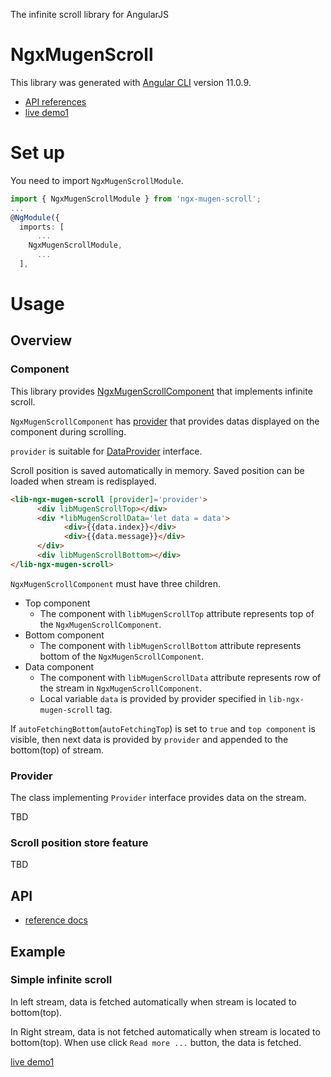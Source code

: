 The infinite scroll library for AngularJS

# NgxMugenScroll

This library was generated with [Angular CLI](https://github.com/angular/angular-cli) version 11.0.9.

- [API references](https://suzuito.github.io/ngx-mugen-scroll/)
- [live demo1](https://stackblitz.com/edit/angular-ivy-fuk6jc)

# Set up

You need to import `NgxMugenScrollModule`.

```typescript
import { NgxMugenScrollModule } from 'ngx-mugen-scroll';
...
@NgModule({
  imports: [
      ...
    NgxMugenScrollModule,
      ...
  ],
```

# Usage

## Overview

### Component

This library provides [NgxMugenScrollComponent](https://suzuito.github.io/ngx-mugen-scroll/components/NgxMugenScrollComponent.html) that implements infinite scroll.

`NgxMugenScrollComponent` has [provider](https://suzuito.github.io/ngx-mugen-scroll/components/NgxMugenScrollComponent.html#provider) that provides datas displayed on the component during scrolling.

`provider` is suitable for [DataProvider](https://suzuito.github.io/ngx-mugen-scroll/interfaces/DataProvider.html) interface.

Scroll position is saved automatically in memory. Saved position can be loaded when stream is redisplayed.

```html
<lib-ngx-mugen-scroll [provider]='provider'>
	  <div libMugenScrollTop></div>
	  <div *libMugenScrollData='let data = data'>
		    <div>{{data.index}}</div>
		    <div>{{data.message}}</div>
	  </div>
	  <div libMugenScrollBottom></div>
</lib-ngx-mugen-scroll>
```

`NgxMugenScrollComponent` must have three children.

- Top component
  - The component with `libMugenScrollTop` attribute represents top of the `NgxMugenScrollComponent`.
- Bottom component
  - The component with `libMugenScrollBottom` attribute represents bottom of the `NgxMugenScrollComponent`.
- Data component
  - The component with `libMugenScrollData` attribute represents row of the stream in `NgxMugenScrollComponent`.
  - Local variable `data` is provided by provider specified in `lib-ngx-mugen-scroll` tag.

If `autoFetchingBottom`(`autoFetchingTop`) is set to `true` and `top component` is visible, then next data is provided by `provider` and appended to the bottom(top) of stream.

### Provider

The class implementing `Provider` interface provides data on the stream.

TBD

### Scroll position store feature

TBD

## API

- [reference docs](https://suzuito.github.io/ngx-mugen-scroll)

## Example

### Simple infinite scroll

In left stream, data is fetched automatically when stream is located to bottom(top).

In Right stream, data is not fetched automatically when stream is located to bottom(top).
When use click `Read more ...` button, the data is fetched.

[live demo1](https://stackblitz.com/edit/angular-ivy-fuk6jc)